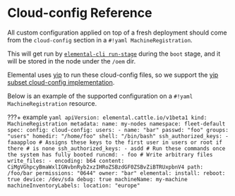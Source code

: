 # Cloud-config Reference

All custom configuration applied on top of a fresh deployment should come
from the `cloud-config` section in a `#!yaml MachineRegistration`.

This will get run by [`elemental-cli run-stage`](https://github.com/rancher/elemental-cli/blob/main/docs/elemental_run-stage.md) during the `boot` stage, and
it will be stored in the node under the `/oem` dir.

Elemental uses [yip](https://github.com/mudler/yip) to run these cloud-config files, so we support the [yip subset cloud-config implementation](https://github.com/mudler/yip#compatibility-with-cloud-init-format).

Below is an example of the supported configuration on a `#!yaml MachineRegistration` resource.

???+ example
    ```yaml
    apiVersion: elemental.cattle.io/v1beta1
    kind: MachineRegistration
    metadata:
      name: my-nodes
      namespace: fleet-default
    spec:
      config:
        cloud-config:
          users:
            - name: "bar"
              passwd: "foo"
              groups: "users"
              homedir: "/home/foo"
              shell: "/bin/bash"
              ssh_authorized_keys:
                - faaapploo
          # Assigns these keys to the first user in users or root if there
          # is none
          ssh_authorized_keys:
            - asdd
          # Run these commands once the system has fully booted
          runcmd:
            - foo
          # Write arbitrary files
          write_files:
            - encoding: b64
              content: CiMgVGhpcyBmaWxlIGNvbnRyb2xzIHRoZSBzdGF0ZSBvZiBTRUxpbnV4
              path: /foo/bar
              permissions: "0644"
              owner: "bar"
        elemental:
          install:
            reboot: true
            device: /dev/sda
            debug: true
      machineName: my-machine
      machineInventoryLabels:
        location: "europe"    
    ```